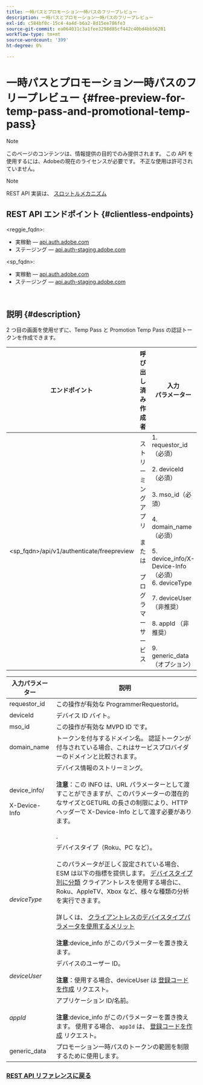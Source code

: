 ```yaml
---
title: 一時パスとプロモーション一時パスのフリープレビュー
description: 一時パスとプロモーション一時パスのフリープレビュー
exl-id: c584bf0c-15c4-4a4d-b6a2-8d15ee786fe3
source-git-commit: ea064031c3a1fee3298d85cf442c40bd4bb56281
workflow-type: tm+mt
source-wordcount: '399'
ht-degree: 0%

---
```


# 一時パスとプロモーション一時パスのフリープレビュー {#free-preview-for-temp-pass-and-promotional-temp-pass}

>[!NOTE]
>
>このページのコンテンツは、情報提供の目的でのみ提供されます。 この API を使用するには、Adobeの現在のライセンスが必要です。 不正な使用は許可されていません。

>[!NOTE]
>
> REST API 実装は、 [スロットルメカニズム](/help/authentication/throttling-mechanism.md)

## REST API エンドポイント {#clientless-endpoints}

&lt;reggie_fqdn>:

* 実稼動 — [api.auth.adobe.com](http://api.auth.adobe.com/)
* ステージング — [api.auth-staging.adobe.com](http://api.auth-staging.adobe.com/)

&lt;sp_fqdn>:

* 実稼動 — [api.auth.adobe.com](http://api.auth.adobe.com/)
* ステージング — [api.auth-staging.adobe.com](http://api.auth-staging.adobe.com/)

</br>

## 説明 {#description}

2 つ目の画面を使用せずに、Temp Pass と Promotion Temp Pass の認証トークンを作成できます。


| エンドポイント | 呼び出し済み  </br>作成者 | 入力   </br>パラメーター | HTTP  </br>メソッド | 応答 | HTTP  </br>応答 |
| --- | --- | --- | --- | --- | --- |
| &lt;sp_fqdn>/api/v1/authenticate/freepreview | ストリーミングアプリ</br></br>または</br></br>プログラマーサービス | 1. requestor_id（必須）</br>    </br>2.  deviceId（必須）</br>    </br>3.  mso_id（必須）</br>    </br>4.  domain_name（必須）</br>    </br>5.  device_info/X-Device-Info （必須）</br>6.  deviceType</br>    </br>7.  deviceUser （非推奨）</br>    </br>8.  appId （非推奨）</br>    </br>9.  generic_data（オプション） | POST | 成功した応答は「204 No Content」になり、トークンが正常に作成され、authz フローで使用する準備が整ったことを示します。 | 204 — コンテンツなし   </br>400 — 無効なリクエスト |

<div>


| 入力パラメーター | 説明 |
| --- | --- |
| requestor_id | この操作が有効な ProgrammerRequestorId。 |
| deviceId | デバイス ID バイト。 |
| mso_id | この操作が有効な MVPD ID です。 |
| domain_name | トークンを付与するドメイン名。 認証トークンが付与されている場合、これはサービスプロバイダーのドメインと比較されます。 |
| device_info/</br></br>X-Device-Info | デバイス情報のストリーミング。</br></br>**注意**：この INFO は、URL パラメーターとして渡すことができますが、このパラメーターの潜在的なサイズとGETURL の長さの制限により、HTTP ヘッダーで X-Device-Info として渡す必要があります。 </br></br><!--See the full details in [Passing Device and Connection Information](http://tve.helpdocsonline.com/passing-device-information)-->. |
| _deviceType_ | デバイスタイプ（Roku、PC など）。</br></br>このパラメータが正しく設定されている場合、ESM は以下の指標を提供します。 [デバイスタイプ別に分類](/help/authentication/entitlement-service-monitoring-overview.md#clientless_device_type) クライアントレスを使用する場合に、Roku、AppleTV、Xbox など、様々な種類の分析を実行できます。</br></br>詳しくは、 [クライアントレスのデバイスタイプパラメータを使用するメリット&#x200B;](/help/authentication/benefits-of-using-the-clientless-devicetype-parameter-in-pass-metrics.md)</br></br>**注意**:device_info がこのパラメーターを置き換えます。 |
| _deviceUser_ | デバイスのユーザー ID。</br></br>**注意**：使用する場合、deviceUser は [登録コードを作成](/help/authentication/registration-code-request.md) リクエスト。 |
| _appId_ | アプリケーション ID/名前。 </br></br>**注意**:device_info がこのパラメーターを置き換えます。 使用する場合、 `appId` は、 [登録コードを作成](/help/authentication/registration-code-request.md) リクエスト。 |
| generic_data | プロモーション一時パスのトークンの範囲を制限するために使用します。 |


### [REST API リファレンスに戻る](/help/authentication/rest-api-reference.md)
